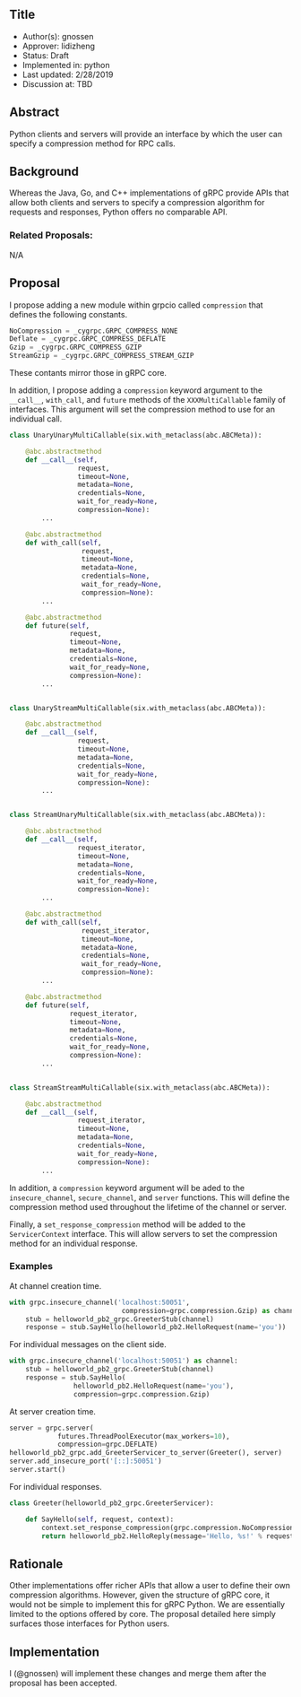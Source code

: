 Title
----
* Author(s): gnossen
* Approver: lidizheng
* Status: Draft
* Implemented in: python
* Last updated: 2/28/2019
* Discussion at: TBD

## Abstract

Python clients and servers will provide an interface by which the user can
specify a compression method for RPC calls.

## Background

Whereas the Java, Go, and C++ implementations of gRPC provide APIs that allow
both clients and servers to specify a compression algorithm for requests and
responses, Python offers no comparable API.


### Related Proposals:

N/A

## Proposal

I propose adding a new module within grpcio called `compression` that defines
the following constants.

```python
NoCompression = _cygrpc.GRPC_COMPRESS_NONE
Deflate = _cygrpc.GRPC_COMPRESS_DEFLATE
Gzip = _cygrpc.GRPC_COMPRESS_GZIP
StreamGzip = _cygrpc.GRPC_COMPRESS_STREAM_GZIP
```

These contants mirror those in gRPC core.

In addition, I propose adding a `compression` keyword argument to the
`__call__`, `with_call`, and `future` methods of the `XXXMultiCallable` family
of interfaces. This argument will set the compression method to use for an
individual call.

```python
class UnaryUnaryMultiCallable(six.with_metaclass(abc.ABCMeta)):

    @abc.abstractmethod
    def __call__(self,
                 request,
                 timeout=None,
                 metadata=None,
                 credentials=None,
                 wait_for_ready=None,
                 compression=None):
        ...

    @abc.abstractmethod
    def with_call(self,
                  request,
                  timeout=None,
                  metadata=None,
                  credentials=None,
                  wait_for_ready=None,
                  compression=None):
        ...

    @abc.abstractmethod
    def future(self,
               request,
               timeout=None,
               metadata=None,
               credentials=None,
               wait_for_ready=None,
               compression=None):
        ...


class UnaryStreamMultiCallable(six.with_metaclass(abc.ABCMeta)):

    @abc.abstractmethod
    def __call__(self,
                 request,
                 timeout=None,
                 metadata=None,
                 credentials=None,
                 wait_for_ready=None,
                 compression=None):
        ...


class StreamUnaryMultiCallable(six.with_metaclass(abc.ABCMeta)):

    @abc.abstractmethod
    def __call__(self,
                 request_iterator,
                 timeout=None,
                 metadata=None,
                 credentials=None,
                 wait_for_ready=None,
                 compression=None):
        ...

    @abc.abstractmethod
    def with_call(self,
                  request_iterator,
                  timeout=None,
                  metadata=None,
                  credentials=None,
                  wait_for_ready=None,
                  compression=None):
        ...

    @abc.abstractmethod
    def future(self,
               request_iterator,
               timeout=None,
               metadata=None,
               credentials=None,
               wait_for_ready=None,
               compression=None):
        ...


class StreamStreamMultiCallable(six.with_metaclass(abc.ABCMeta)):

    @abc.abstractmethod
    def __call__(self,
                 request_iterator,
                 timeout=None,
                 metadata=None,
                 credentials=None,
                 wait_for_ready=None,
                 compression=None):
        ...
```

In addition, a `compression` keyword argument will be aded to the
`insecure_channel`, `secure_channel`, and `server` functions. This will define
the compression method used throughout the lifetime of the channel or server.

Finally, a `set_response_compression` method will be added to the
`ServicerContext` interface. This will allow servers to set the compression
method for an individual response.

### Examples

At channel creation time.
```python
with grpc.insecure_channel('localhost:50051',
                            compression=grpc.compression.Gzip) as channel:
    stub = helloworld_pb2_grpc.GreeterStub(channel)
    response = stub.SayHello(helloworld_pb2.HelloRequest(name='you'))
```

For individual messages on the client side.
```python
with grpc.insecure_channel('localhost:50051') as channel:
    stub = helloworld_pb2_grpc.GreeterStub(channel)
    response = stub.SayHello(
                helloworld_pb2.HelloRequest(name='you'),
                compression=grpc.compression.Gzip)
```

At server creation time.
```python
server = grpc.server(
            futures.ThreadPoolExecutor(max_workers=10),
            compression=grpc.DEFLATE)
helloworld_pb2_grpc.add_GreeterServicer_to_server(Greeter(), server)
server.add_insecure_port('[::]:50051')
server.start()
```

For individual responses.
```python
class Greeter(helloworld_pb2_grpc.GreeterServicer):

    def SayHello(self, request, context):
        context.set_response_compression(grpc.compression.NoCompression)
        return helloworld_pb2.HelloReply(message='Hello, %s!' % request.name)
```

## Rationale

Other implementations offer richer APIs that allow a user to define their own
compression algorithms. However, given the structure of gRPC core, it would not
be simple to implement this for gRPC Python. We are essentially limited to the
options offered by core. The proposal detailed here simply surfaces those
interfaces for Python users.


## Implementation

I (@gnossen) will implement these changes and merge them after the proposal has
been accepted.
